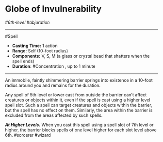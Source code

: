 # Globe of Invulnerability
*#6th-level #abjuration*
___ 
#Spell
- **Casting Time:** 1 action
- **Range:** Self (10-foot radius)
- **Components:** V, S, M (a glass or crystal bead that shatters when the spell ends)
- **Duration:** #Concentration , up to 1 minute
---
An immobile, faintly shimmering barrier springs into existence in a 10-foot radius around you and remains for the duration.

Any spell of 5th level or lower cast from outside the barrier can't affect creatures or objects within it, even if the spell is cast using a higher level spell slot. Such a spell can target creatures and objects within the barrier, but the spell has no effect on them. Similarly, the area within the barrier is excluded from the areas affected by such spells.

***At Higher Levels.*** When you cast this spell using a spell slot of 7th level or higher, the barrier blocks spells of one level higher for each slot level above 6th.
#sorcerer
#wizard